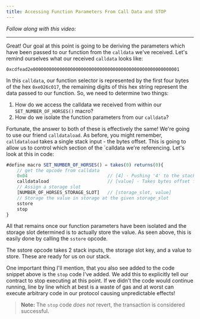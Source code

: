 ```yaml
---
title: Accessing Function Parameters From Call Data and STOP
---
```


_Follow along with this video:_

---

Great!  Our goal at this point is going to be deriving the parameters which have been passed to our function from the `calldata` we've received.  Let's remind ourselves what our received `calldata` looks like:

```
0xcdfead2e0000000000000000000000000000000000000000000000000000001
```

In this `calldata`, our function selector is represented by the first four bytes of the hex `0xe026c017`, the remaining digits of this hex string represent the data passed to our function. So, we need to determine two things:

1. How do we access the calldata we received from within our `SET_NUMBER_OF_HORSES()` macro?
2. How do we isolate the function parameters from our `calldata`?

Fortunate, the answer to both of these is effectively the same! We're going to use our friend `calldataload`. As before, you might remember, `calldataload` takes a single stack input - the bytes offset. This is going to allow us to control which section of the `calldata we're referencing. Let's look at this in code:

```js
#define macro SET_NUMBER_OF_HORSES() = takes(0) returns(0){
    // get the opcode from calldata
    0x04                              // [4] - Pushing '4' to the stack to be used as our bytes offset
    calldataload                      // [value] - Takes bytes offset from the stack, adds calldata offset by bytes offset to the stack
    // Assign a storage slot
    [NUMBER_OF_HORSES_STORAGE_SLOT]   // [storage_slot, value]
    // Storage the value in storage at the given storage_slot
    sstore
    stop
}
```

All that remains once our function parameters have been isolated and the storage slot determined is to actually store the value. As seen above, this is easily done by calling the `sstore` opcode.

<sstore img>

The sstore opcode takes 2 stack inputs, the storage slot key, and a value to store. These are ready for us on our stack.  

One important thing I'll mention, that you also see added to the code snippet above is the `stop` code I've added. We add this to explicitly tell our contract to stop executing at this point. If we didn't the code would continue running, line by line which at best is a waste of gas and at worst can execute arbitrary code in our protocol causing unpredictable effects!

>**Note:** The `stop` code *does not* revert, the transaction is considered successful.
